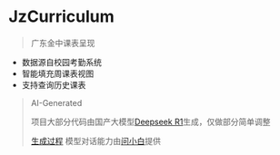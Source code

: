 # JzCurriculum

> 广东金中课表呈现

- 数据源自校园考勤系统
- 智能填充周课表视图
- 支持查询历史课表

> AI-Generated
>
> 项目大部分代码由国产大模型[Deepseek R1](https://www.deepseek.com)生成，仅做部分简单调整
> 
> [生成过程](https://www.wenxiaobai.com/share/chat/81e6e45e-9343-4329-babb-4abfbb2fd4eb) 模型对话能力由[问小白](https://www.wenxiaobai.com/)提供